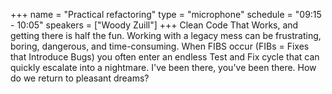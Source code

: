 +++
name = "Practical refactoring"
type = "microphone"
schedule = "09:15 - 10:05"
speakers = ["Woody Zuill"]
+++
Clean Code That Works, and getting there is half the fun.  Working with a legacy mess can be frustrating, boring, dangerous, and time-consuming.  When FIBS occur (FIBs = Fixes that Introduce Bugs) you often enter an endless Test and Fix cycle that can quickly escalate into a nightmare.  I've been there, you've been there.  How do we return to pleasant dreams?